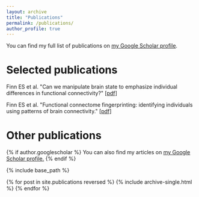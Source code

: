 ```yaml
---
layout: archive
title: "Publications"
permalink: /publications/
author_profile: true
---
```


You can find my full list of publications on [my Google Scholar profile](https://scholar.google.com/citations?user=95oJGacAAAAJ&hl=en&oi=ao).

# Selected publications

Finn ES et al. "Can we manipulate brain state to emphasize individual differences in functional connectivity?" [[pdf]](https://esfinn.github.io/files/nn.4135.pdf)

Finn ES et al. "Functional connectome fingerprinting: identifying individuals using patterns of brain connectivity." [[pdf]](https://esfinn.github.io/files/nn.4135.pdf)

# Other publications

{% if author.googlescholar %}
  You can also find my articles on <u><a href="{{author.googlescholar}}">my Google Scholar profile</a>.</u>
{% endif %}

{% include base_path %}

{% for post in site.publications reversed %}
  {% include archive-single.html %}
{% endfor %}
